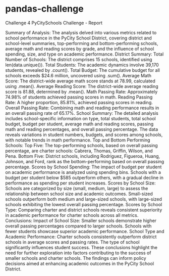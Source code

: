 # pandas-challenge
Challenge 4
PyCitySchools Challenge - Report

Summary of Analysis:
The analysis delved into various metrics related to school performance in the PyCity School District, covering district and school-level summaries, top-performing and bottom-performing schools, average math and reading scores by grade, and the influence of school spending, size, and type on academic performance.
District Summary:
Total Number of Schools: The district comprises 15 schools, identified using len(data.unique()).
Total Students: The academic dynamics involve 39,170 students, revealed by .count().
Total Budget: The cumulative budget for all schools exceeds $24.6 million, uncovered using .sum().
Average Math Score: The district-wide average math score stands at 78.99, calculated using .mean().
Average Reading Score: The district-wide average reading score is 81.88, determined by .mean().
Math Passing Rate: Approximately 74.98% of students achieved passing scores in math.
Reading Passing Rate: A higher proportion, 85.81%, achieved passing scores in reading.
Overall Passing Rate: Combining math and reading performance results in an overall passing rate of 65.17%.
School Summary:
The detailed analysis includes school-specific information on type, total students, total school budget, budget per student, average math and reading scores, passing math and reading percentages, and overall passing percentage. The data reveals variations in student numbers, budgets, and scores among schools, with notable trends in math performance.
Top and Bottom Performing Schools:
Top Five: The top-performing schools, based on overall passing percentage, are charter schools: Cabrera, Thomas, Griffin, Wilson, and Pena.
Bottom Five: District schools, including Rodriguez, Figueroa, Huang, Johnson, and Ford, rank as the bottom-performing based on overall passing percentage.
Scores by School Spending:
The impact of budget per student on academic performance is analyzed using spending bins. Schools with a budget per student below $585 outperform others, with a gradual decline in performance as spending per student increases.
Scores by School Size:
Schools are categorized by size (small, medium, large) to assess the relationship between school size and academic outcomes. Small-sized schools outperform both medium and large-sized schools, with large-sized schools exhibiting the lowest overall passing percentage.
Scores by School Type:
Comparing charter and district schools reveals consistent superiority in academic performance for charter schools across all metrics.
Conclusions:
Impact of School Size:
Smaller schools demonstrate higher overall passing percentages compared to larger schools.
Schools with fewer students showcase superior academic performance.
School Type and Academic Performance:
Charter schools consistently outperform district schools in average scores and passing rates.
The type of school significantly influences student success.
These conclusions highlight the need for further exploration into factors contributing to the success of smaller schools and charter schools. The findings can inform policy decisions aimed at enhancing academic outcomes in the PyCity School District.
